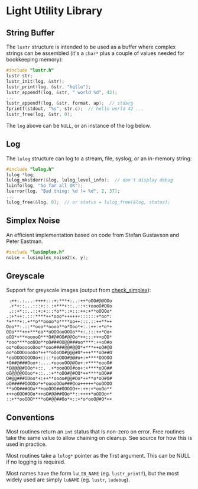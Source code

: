 
# Light Utility Library

## String Buffer

The `lustr` structure is intended to be used as a buffer where complex
strings can be assembled (it's a `char*` plus a couple of values needed for
bookkeeping memory):

```c
#include "lustr.h"
lustr str;
lustr_init(log, &str);
lustr_print(log, &str, "hello");
lustr_appendf(log, &str, " world %d", 42);
...
lustr_appendf(log, &str, format, ap);  // stdarg
fprintf(stdout, "%s", str.c);  // hello world 42 ...
lustr_free(log, &str, 0); 
```

The `log` above can be `NULL`, or an instance of the log below.

## Log

The `lulog` structure can log to a stream, file, syslog, or an in-memory
string:

```c
#include "lulog.h"
lulog *log;
lulog_mkstderr(&log, lulog_level_info);  // don't display debug
luinfo(log, "So far all OK");
luerror(log, "Bad thing: %d != %d", 2, 37);
...
lulog_free(&log, 0);  // or status = lulog_free(&log, status);
```

## Simplex Noise

An efficient implementation based on code from Stefan Gustavson and
Peter Eastman.

```c
#include "lusimplex.h"
noise = lusimplex_noise2(x, y);
```

## Greyscale

Support for greyscale images (output from 
[check_simplex](../master/tests/check_simplex.c)):

```
 :++:.:...:++++:::+:***+:..:++*oOO#@@OOo
 .+*+::...:::+::.:+***+::..::+:+oooO#OOo
 .::+*::..::+:+:::*o**::+:::++:+**oOOOo*
.:+*++:.:::****++*ooo*++++++::::::+*oo*:
*+***+:.+**o**oooo*o****oo++:::.::++**++
Ooo**:.::**ooo**oooo**o*Ooo*+:.:++:+*o*+
OOo***+++***oo**oOOOooOOOo**+:.:::++*Oo+
oOO*+**+ooooO***O#@#OO#@@Oo*++:::+++oOO*
*ooo****ooOOo**oO###OO@@###oo****:++oO#o
oo*oOoooooOoo**ooo####@@#@@O*+***++oO#@O
oo*oOOOoooOo*++**oOoOO#@@@#O*+++***oO##O
*ooOOOOOOOOo+::::*ooOOO#@@#o+:+****OOOOO
+O##@###Ooo+:....+ooooOO@@Oo+:+****oooO#
*O@@@@#OOo*+::. .+*oooOOO#oo+:+****oOO##
oO@@@@OOoo*+::..:+**oOO#@#OO*++****oOO##
O#@@###OOoo*+:++**oooo#@@#Oo*++**o*oO#O#
oO#####OOOOo*+*ooooOOo###Ooo+++++*ooOOOO
**oOO###OOo**+ooOOO##OOOOO++:++:+*ooOo**
+++oOOO#OOo*++oO#@@##OOo**::++++*oOOOo+*
::+**ooOOO****oO#@@##Oo*+::+*o*ooO@#O*++
```

## Conventions

Most routines return an `int` status that is non-zero on error.  Free
routines take the same value to allow chaining on cleanup.  See source
for how this is used in practice.

Most routines take a `lulog*` pointer as the first argument.  This can
be NULL if no logging is required.

Most names have the form `luLIB_NAME` (eg. `lustr_printf`), but the most
widely used are simply `luNAME` (eg. `lustr`, `ludebug`).

